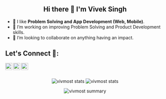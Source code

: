 <h2 align="center"> Hi there 👋 I'm Vivek Singh</h2>

- 🔭 I like **Problem Solving and App Development (Web, Mobile)**.
- 🌱 I’m working on improving Problem Solving and Product Development skills.
- 🌟 I’m looking to collaborate on anything having an impact.
 
## Let's Connect 👥:
   <a href="https://twitter.com/vivmost">
     <img align="left" alt="Vivek's Twitter" width="22px" src="https://img.icons8.com/cotton/45/000000/twitter.png" />
   </a>
   <a href="https://www.linkedin.com/in/vivmost/">
     <img align="left" alt="Vivek's Linkdein" width="22px" src="https://img.icons8.com/cute-clipart/45/000000/linkedin.png" />
   </a>
   <a href="https://www.instagram.com/viv_most/?hl=en">
     <img align="left" alt="Vivek's instagram" width="22px" src="https://img.icons8.com/color/45/000000/instagram-new.png" />
   </a>
   
  <br/><br/>

<!--   <p align="center">
    <img align="center" src="https://github-readme-stats.vercel.app/api?username=vivmost&show_icons=true&theme=yeblu" alt="vivmost stats" />
  </p>
 -->
  <p align="center">
    <img align="center" src="https://github-profile-summary-cards.vercel.app/api/cards/repos-per-language?username=vivmost&theme=solarized_dark" alt="vivmost stats" />
    <img align="center" src="https://github-profile-summary-cards.vercel.app/api/cards/most-commit-language?username=vivmost&theme=solarized_dark" alt="vivmost stats" />
  </p>

  <div align="center">
    <img align="center" src="https://github-profile-summary-cards.vercel.app/api/cards/profile-details?username=vivmost&theme=solarized_dark" alt="vivmost summary" />
  </p>
